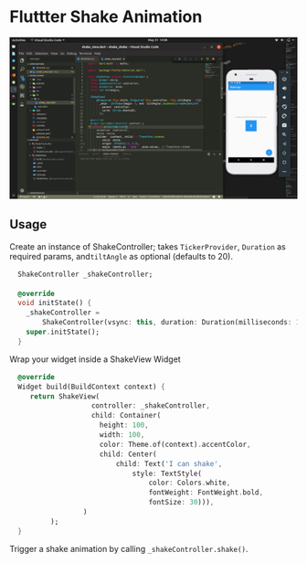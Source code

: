 # Fluttter Shake Animation

<p align="center">
<img alt="demo" width="auto" height="auto" src="./screenshot.png"/>
</p>

## Usage

Create an instance of ShakeController; takes `TickerProvider`, `Duration` as required params, and`tiltAngle` as optional (defaults to 20).

```dart
  ShakeController _shakeController;

  @override
  void initState() {
    _shakeController =
        ShakeController(vsync: this, duration: Duration(milliseconds: 10));
    super.initState();
  }
```

Wrap your widget inside a ShakeView Widget

```dart
  @override
  Widget build(BuildContext context) {
     return ShakeView(
                    controller: _shakeController,
                    child: Container(
                      height: 100,
                      width: 100,
                      color: Theme.of(context).accentColor,
                      child: Center(
                          child: Text('I can shake',
                              style: TextStyle(
                                  color: Colors.white,
                                  fontWeight: FontWeight.bold,
                                  fontSize: 30))),
                  )
          );
  }
```

Trigger a shake animation by calling `_shakeController.shake()`.
